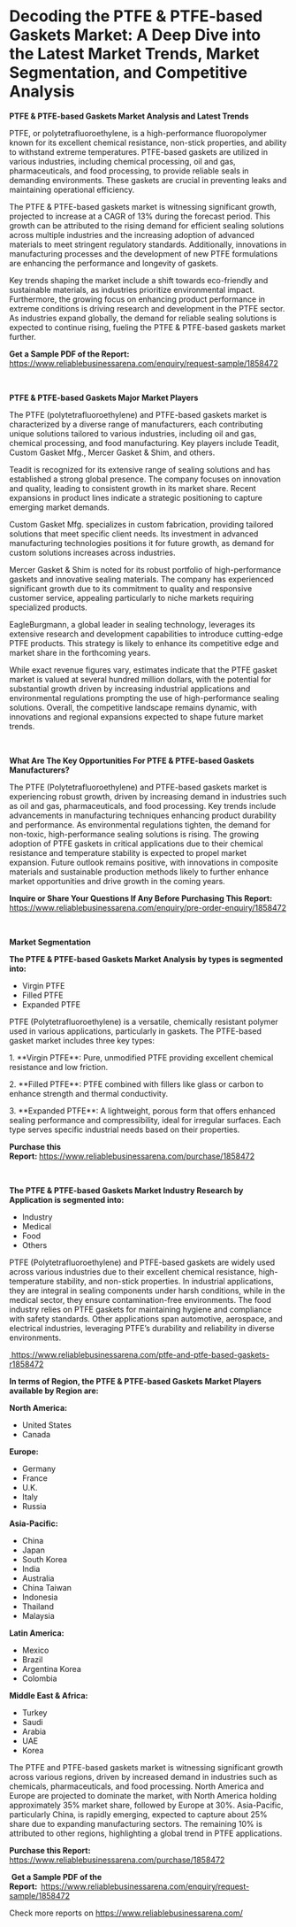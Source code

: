 <p><h1>Decoding the PTFE & PTFE-based Gaskets Market: A Deep Dive into the Latest Market Trends, Market Segmentation, and Competitive Analysis</h1></p><p><strong>PTFE & PTFE-based Gaskets Market Analysis and Latest Trends</strong></p>
<p><p>PTFE, or polytetrafluoroethylene, is a high-performance fluoropolymer known for its excellent chemical resistance, non-stick properties, and ability to withstand extreme temperatures. PTFE-based gaskets are utilized in various industries, including chemical processing, oil and gas, pharmaceuticals, and food processing, to provide reliable seals in demanding environments. These gaskets are crucial in preventing leaks and maintaining operational efficiency.</p><p>The PTFE & PTFE-based gaskets market is witnessing significant growth, projected to increase at a CAGR of 13% during the forecast period. This growth can be attributed to the rising demand for efficient sealing solutions across multiple industries and the increasing adoption of advanced materials to meet stringent regulatory standards. Additionally, innovations in manufacturing processes and the development of new PTFE formulations are enhancing the performance and longevity of gaskets.</p><p>Key trends shaping the market include a shift towards eco-friendly and sustainable materials, as industries prioritize environmental impact. Furthermore, the growing focus on enhancing product performance in extreme conditions is driving research and development in the PTFE sector. As industries expand globally, the demand for reliable sealing solutions is expected to continue rising, fueling the PTFE & PTFE-based gaskets market further.</p></p>
<p><strong>Get a Sample PDF of the Report:&nbsp;</strong> <a href="https://www.reliablebusinessarena.com/enquiry/request-sample/1858472?utm_campaign=2136&utm_medium=2&utm_source=Github&utm_content=ia&utm_term=03022025&utm_id=ptfe-ptfe-based-gaskets">https://www.reliablebusinessarena.com/enquiry/request-sample/1858472</a></p>
<p>&nbsp;</p>
<p><strong>PTFE & PTFE-based Gaskets Major Market Players</strong></p>
<p><p>The PTFE (polytetrafluoroethylene) and PTFE-based gaskets market is characterized by a diverse range of manufacturers, each contributing unique solutions tailored to various industries, including oil and gas, chemical processing, and food manufacturing. Key players include Teadit, Custom Gasket Mfg., Mercer Gasket & Shim, and others.</p><p>Teadit is recognized for its extensive range of sealing solutions and has established a strong global presence. The company focuses on innovation and quality, leading to consistent growth in its market share. Recent expansions in product lines indicate a strategic positioning to capture emerging market demands.</p><p>Custom Gasket Mfg. specializes in custom fabrication, providing tailored solutions that meet specific client needs. Its investment in advanced manufacturing technologies positions it for future growth, as demand for custom solutions increases across industries.</p><p>Mercer Gasket & Shim is noted for its robust portfolio of high-performance gaskets and innovative sealing materials. The company has experienced significant growth due to its commitment to quality and responsive customer service, appealing particularly to niche markets requiring specialized products.</p><p>EagleBurgmann, a global leader in sealing technology, leverages its extensive research and development capabilities to introduce cutting-edge PTFE products. This strategy is likely to enhance its competitive edge and market share in the forthcoming years.</p><p>While exact revenue figures vary, estimates indicate that the PTFE gasket market is valued at several hundred million dollars, with the potential for substantial growth driven by increasing industrial applications and environmental regulations prompting the use of high-performance sealing solutions. Overall, the competitive landscape remains dynamic, with innovations and regional expansions expected to shape future market trends.</p></p>
<p>&nbsp;</p>
<p><strong>What Are The Key Opportunities For PTFE & PTFE-based Gaskets Manufacturers?</strong></p>
<p><p>The PTFE (Polytetrafluoroethylene) and PTFE-based gaskets market is experiencing robust growth, driven by increasing demand in industries such as oil and gas, pharmaceuticals, and food processing. Key trends include advancements in manufacturing techniques enhancing product durability and performance. As environmental regulations tighten, the demand for non-toxic, high-performance sealing solutions is rising. The growing adoption of PTFE gaskets in critical applications due to their chemical resistance and temperature stability is expected to propel market expansion. Future outlook remains positive, with innovations in composite materials and sustainable production methods likely to further enhance market opportunities and drive growth in the coming years.</p></p>
<p><strong>Inquire or Share Your Questions If Any Before Purchasing This Report:</strong> <a href="https://www.reliablebusinessarena.com/enquiry/pre-order-enquiry/1858472?utm_campaign=2136&utm_medium=2&utm_source=Github&utm_content=ia&utm_term=03022025&utm_id=ptfe-ptfe-based-gaskets">https://www.reliablebusinessarena.com/enquiry/pre-order-enquiry/1858472</a></p>
<p>&nbsp;</p>
<p><strong>Market Segmentation</strong></p>
<p><strong>The PTFE & PTFE-based Gaskets Market Analysis by types is segmented into:</strong></p>
<p><ul><li>Virgin PTFE</li><li>Filled PTFE</li><li>Expanded PTFE</li></ul></p>
<p><p>PTFE (Polytetrafluoroethylene) is a versatile, chemically resistant polymer used in various applications, particularly in gaskets. The PTFE-based gasket market includes three key types: </p><p>1. **Virgin PTFE**: Pure, unmodified PTFE providing excellent chemical resistance and low friction.</p><p>2. **Filled PTFE**: PTFE combined with fillers like glass or carbon to enhance strength and thermal conductivity. </p><p>3. **Expanded PTFE**: A lightweight, porous form that offers enhanced sealing performance and compressibility, ideal for irregular surfaces. Each type serves specific industrial needs based on their properties.</p></p>
<p><strong>Purchase this Report:&nbsp;</strong><a href="https://www.reliablebusinessarena.com/purchase/1858472?utm_campaign=2136&utm_medium=2&utm_source=Github&utm_content=ia&utm_term=03022025&utm_id=ptfe-ptfe-based-gaskets">https://www.reliablebusinessarena.com/purchase/1858472</a></p>
<p>&nbsp;</p>
<p><strong>The PTFE & PTFE-based Gaskets Market Industry Research by Application is segmented into:</strong></p>
<p><ul><li>Industry</li><li>Medical</li><li>Food</li><li>Others</li></ul></p>
<p><p>PTFE (Polytetrafluoroethylene) and PTFE-based gaskets are widely used across various industries due to their excellent chemical resistance, high-temperature stability, and non-stick properties. In industrial applications, they are integral in sealing components under harsh conditions, while in the medical sector, they ensure contamination-free environments. The food industry relies on PTFE gaskets for maintaining hygiene and compliance with safety standards. Other applications span automotive, aerospace, and electrical industries, leveraging PTFE’s durability and reliability in diverse environments.</p></p>
<p><a href="https://www.reliablebusinessarena.com/ptfe-and-ptfe-based-gaskets-r1858472?utm_campaign=2136&utm_medium=2&utm_source=Github&utm_content=ia&utm_term=03022025&utm_id=ptfe-ptfe-based-gaskets">&nbsp;https://www.reliablebusinessarena.com/ptfe-and-ptfe-based-gaskets-r1858472</a></p>
<p><strong>In terms of Region, the PTFE & PTFE-based Gaskets Market Players available by Region are:</strong></p>
<p>
    <p> <strong> North America: </strong>
        <ul>
            <li>United States</li>
            <li>Canada</li>
        </ul>
        </p> 
    <p> <strong> Europe: </strong>
        <ul>
            <li>Germany</li>
            <li>France</li>
            <li>U.K.</li>
            <li>Italy</li>
            <li>Russia</li>
        </ul>
        </p> 
    <p> <strong> Asia-Pacific: </strong>
        <ul>
            <li>China</li>
            <li>Japan</li>
            <li>South Korea</li>
            <li>India</li>
            <li>Australia</li>
            <li>China Taiwan</li>
            <li>Indonesia</li>
            <li>Thailand</li>
            <li>Malaysia</li>
        </ul>
        </p> 
    <p> <strong> Latin America: </strong>
        <ul>
            <li>Mexico</li>
            <li>Brazil</li>
            <li>Argentina Korea</li>
            <li>Colombia</li>
        </ul>
        </p> 
    <p> <strong> Middle East & Africa: </strong>
        <ul>
            <li>Turkey</li>
            <li>Saudi</li>
            <li>Arabia</li>
            <li>UAE</li>
            <li>Korea</li>
        </ul>
    </p>
    </p>
<p><p>The PTFE and PTFE-based gaskets market is witnessing significant growth across various regions, driven by increased demand in industries such as chemicals, pharmaceuticals, and food processing. North America and Europe are projected to dominate the market, with North America holding approximately 35% market share, followed by Europe at 30%. Asia-Pacific, particularly China, is rapidly emerging, expected to capture about 25% share due to expanding manufacturing sectors. The remaining 10% is attributed to other regions, highlighting a global trend in PTFE applications.</p></p>
<p><strong>Purchase this Report: </strong><a href="https://www.reliablebusinessarena.com/purchase/1858472?utm_campaign=2136&utm_medium=2&utm_source=Github&utm_content=ia&utm_term=03022025&utm_id=ptfe-ptfe-based-gaskets">https://www.reliablebusinessarena.com/purchase/1858472</a></p>
<p>&nbsp;<strong>Get a Sample PDF of the Report:&nbsp;&nbsp;</strong><a href="https://www.reliablebusinessarena.com/enquiry/request-sample/1858472?utm_campaign=2136&utm_medium=2&utm_source=Github&utm_content=ia&utm_term=03022025&utm_id=ptfe-ptfe-based-gaskets">https://www.reliablebusinessarena.com/enquiry/request-sample/1858472</a></p>
<p><strong></strong></p>
<p>Check more reports on <a href="https://www.reliablebusinessarena.com/?utm_campaign=2136&utm_medium=2&utm_source=Github&utm_content=ia&utm_term=03022025&utm_id=ptfe-ptfe-based-gaskets">https://www.reliablebusinessarena.com/</a></p>